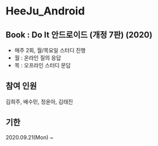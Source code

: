 # HeeJu_Android

## Book : Do It 안드로이드 (개정 7판) (2020)
- 매주 2회, 월/목요일 스터디 진행
- 월 : 온라인 질의 응답
- 목 : 오프라인 스터디 문답

## 참여 인원
김희주, 배수민, 정윤아, 김태진

## 기한
2020.09.21(Mon) ~


